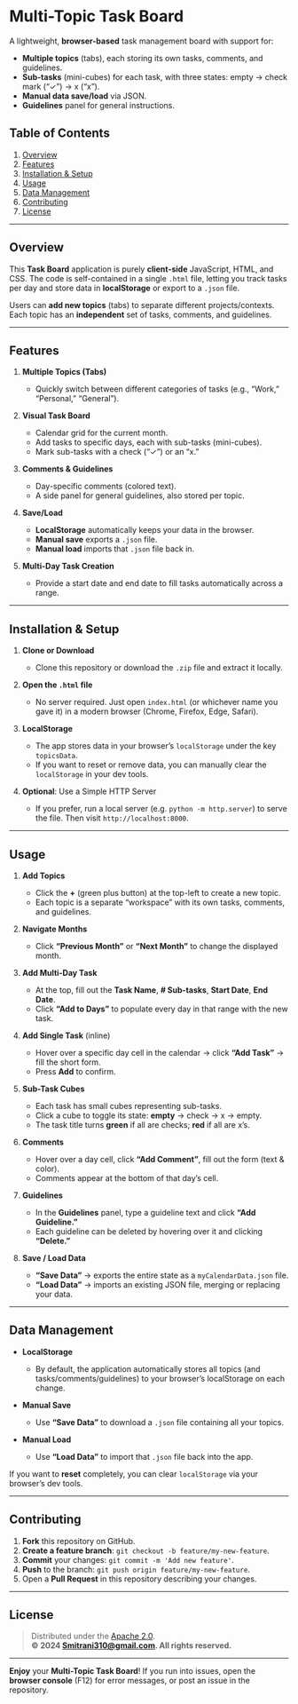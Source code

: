 # Multi-Topic Task Board

A lightweight, **browser-based** task management board with support for:
- **Multiple topics** (tabs), each storing its own tasks, comments, and guidelines.  
- **Sub-tasks** (mini-cubes) for each task, with three states: empty → check mark (“✓”) → x (“x”).  
- **Manual data save/load** via JSON.  
- **Guidelines** panel for general instructions.

## Table of Contents
1. [Overview](#overview)  
2. [Features](#features)  
3. [Installation & Setup](#installation--setup)  
4. [Usage](#usage)  
5. [Data Management](#data-management)  
6. [Contributing](#contributing)  
7. [License](#license)

---

## Overview

This **Task Board** application is purely **client-side** JavaScript, HTML, and CSS. The code is self-contained in a single `.html` file, letting you track tasks per day and store data in **localStorage** or export to a `.json` file.

Users can **add new topics** (tabs) to separate different projects/contexts. Each topic has an **independent** set of tasks, comments, and guidelines.

---

## Features

1. **Multiple Topics (Tabs)**  
   - Quickly switch between different categories of tasks (e.g., “Work,” “Personal,” “General”).

2. **Visual Task Board**  
   - Calendar grid for the current month.  
   - Add tasks to specific days, each with sub-tasks (mini-cubes).  
   - Mark sub-tasks with a check (“✓”) or an “x.”

3. **Comments & Guidelines**  
   - Day-specific comments (colored text).  
   - A side panel for general guidelines, also stored per topic.

4. **Save/Load**  
   - **LocalStorage** automatically keeps your data in the browser.  
   - **Manual save** exports a `.json` file.  
   - **Manual load** imports that `.json` file back in.

5. **Multi-Day Task Creation**  
   - Provide a start date and end date to fill tasks automatically across a range.

---

## Installation & Setup

1. **Clone or Download**  
   - Clone this repository or download the `.zip` file and extract it locally.

2. **Open the `.html` file**  
   - No server required. Just open `index.html` (or whichever name you gave it) in a modern browser (Chrome, Firefox, Edge, Safari).

3. **LocalStorage**  
   - The app stores data in your browser’s `localStorage` under the key `topicsData`.  
   - If you want to reset or remove data, you can manually clear the `localStorage` in your dev tools.

4. **Optional**: Use a Simple HTTP Server  
   - If you prefer, run a local server (e.g. `python -m http.server`) to serve the file. Then visit `http://localhost:8000`.

---

## Usage

1. **Add Topics**  
   - Click the **+** (green plus button) at the top-left to create a new topic.  
   - Each topic is a separate “workspace” with its own tasks, comments, and guidelines.

2. **Navigate Months**  
   - Click **“Previous Month”** or **“Next Month”** to change the displayed month.

3. **Add Multi-Day Task**  
   - At the top, fill out the **Task Name**, **# Sub-tasks**, **Start Date**, **End Date**.  
   - Click **“Add to Days”** to populate every day in that range with the new task.

4. **Add Single Task** (inline)  
   - Hover over a specific day cell in the calendar → click **“Add Task”** → fill the short form.  
   - Press **Add** to confirm.

5. **Sub-Task Cubes**  
   - Each task has small cubes representing sub-tasks.  
   - Click a cube to toggle its state: **empty** → check → x → empty.  
   - The task title turns **green** if all are checks; **red** if all are x’s.

6. **Comments**  
   - Hover over a day cell, click **“Add Comment”**, fill out the form (text & color).  
   - Comments appear at the bottom of that day’s cell.

7. **Guidelines**  
   - In the **Guidelines** panel, type a guideline text and click **“Add Guideline.”**  
   - Each guideline can be deleted by hovering over it and clicking **“Delete.”**

8. **Save / Load Data**  
   - **“Save Data”** → exports the entire state as a `myCalendarData.json` file.  
   - **“Load Data”** → imports an existing JSON file, merging or replacing your data.

---

## Data Management

- **LocalStorage**  
  - By default, the application automatically stores all topics (and tasks/comments/guidelines) to your browser’s localStorage on each change.

- **Manual Save**  
  - Use **“Save Data”** to download a `.json` file containing all your topics.

- **Manual Load**  
  - Use **“Load Data”** to import that `.json` file back into the app.

If you want to **reset** completely, you can clear `localStorage` via your browser’s dev tools.

---

## Contributing

1. **Fork** this repository on GitHub.  
2. **Create a feature branch**: `git checkout -b feature/my-new-feature`.  
3. **Commit** your changes: `git commit -m 'Add new feature'`.  
4. **Push** to the branch: `git push origin feature/my-new-feature`.  
5. Open a **Pull Request** in this repository describing your changes.

---

## License

> Distributed under the [Apache 2.0](LICENSE).  
> **© 2024 Smitrani310@gmail.com. All rights reserved.**


---

**Enjoy** your **Multi-Topic Task Board**! If you run into issues, open the **browser console** (F12) for error messages, or post an issue in the repository.  
